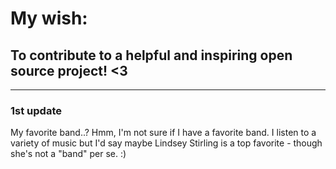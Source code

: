 # My wish: 

## To contribute to a helpful and inspiring open source project! <3

--------------------------------
### 1st update
My favorite band..? Hmm, I'm not sure if I have a favorite band. I listen to a variety of music but I'd say maybe Lindsey Stirling is a top favorite - though she's not a "band" per se. :)